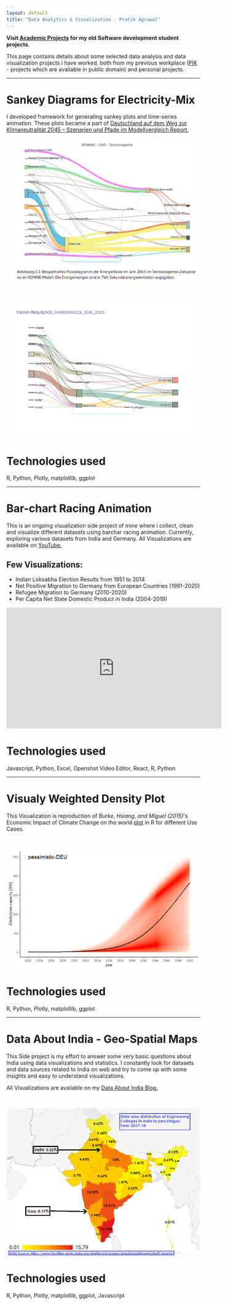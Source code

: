 ```yaml
---
layout: default
title: "Data Analytics & Visualization - Pratik Agrawal"
---
```

**Visit [Academic Projects](/work.html) for my old Software development student projects.**


This page contains details about some selected data analysis and data visualization projects i have worked, both from my previous workplace ([PIK](https://www.pik-potsdam.de/en) - projects which are available in public domain) and personal projects.


<hr>

# Sankey Diagrams for Electricity-Mix #
I developed framework for generating sankey plots and time-series animation.
These plots became a part of [Deutschland auf dem Weg zur Klimaneutralität 2045 – Szenarien und Pfade im Modellvergleich Report.](https://ariadneprojekt.de/publikation/deutschland-auf-dem-weg-zur-klimaneutralitat-2045-szenarienreport/)
<br />

![Sankey](images/portfolio/sankey_from_report.PNG)

<br />

![Sankey Animation](images/portfolio/EUR_movie.gif)

# Technologies used #
R, Python, Plotly, matplotlib, ggplot
<hr>


# Bar-chart Racing Animation  #
This is an ongoing visualization side project of mine where i collect, clean and visualize different datasets using barchar racing animation. Currently, exploring various datasets from India and Germany.
All Visualizations are available on [YouTube.](https://www.youtube.com/playlist?list=PLkGTRv6_dWh5tcKiznSyv1Hcaf69RFCgA)


## Few Visualizations:

* Indian Loksabha Election Results from 1951 to 2014
* Net Positive Migration to Germany from European Countries (1991-2020)
* Refugee Migration to Germany (2010-2020)
* Per Capita Net State Domestic Product in India (2004-2019)


<iframe width="560" height="315" src="https://www.youtube.com/embed/IcpvxORcvH8" title="YouTube video player" frameborder="0" allow="accelerometer; autoplay; clipboard-write; encrypted-media; gyroscope; picture-in-picture" allowfullscreen></iframe>
<br />


# Technologies used #
Javascript, Python, Excel, Openshot Video Editor, React, R, Python

<hr>


# Visualy Weighted Density Plot #
This Visualization is reproduction of *Burke, Hsiang, and Miguel (2015)*'s 
Economic Impact of Climate Change on the world [plot](https://web.stanford.edu/~mburke/climate/map.php) in R for different Use Cases.

<br />

![Sankey](images/portfolio/pessi_median.png)


# Technologies used #
R, Python, Plotly, matplotlib, ggplot
<hr>

# Data About India - Geo-Spatial Maps #
This Side project is my effort to answer some very basic questions about India using data visualizations and statistics. I constantly look for datasets and data sources related to India on web and try to come up with some insights and easy to understand visualizations. 

All Visualizations are available on my [Data About India Blog.](https://dataaboutindia.wordpress.com/)

<br />

![Sankey](images/portfolio/geo_india.png)


# Technologies used #
R, Python, Plotly, matplotlib, ggplot, Javascript
